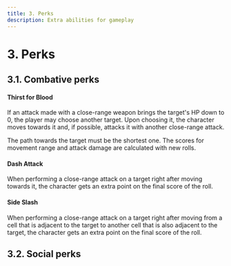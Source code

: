 ```yaml
---
title: 3. Perks
description: Extra abilities for gameplay
---
```


# 3. Perks

## 3.1. Combative perks

#### Thirst for Blood

If an attack made with a close-range weapon brings the target's HP down to 0,
the player may choose another target. Upon choosing it, the character moves
towards it and, if possible, attacks it with another close-range attack.

The path towards the target must be the shortest one. The scores for movement
range and attack damage are calculated with new rolls.

#### Dash Attack

When performing a close-range attack on a target right after moving towards it,
the character gets an extra point on the final score of the roll.

#### Side Slash

When performing a close-range attack on a target right after moving from a cell
that is adjacent to the target to another cell that is also adjacent to the
target, the character gets an extra point on the final score of the roll.

## 3.2. Social perks
